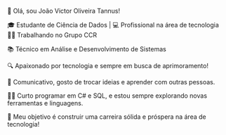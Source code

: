 👋 Olá, sou João Victor Oliveira Tannus!

🎓 Estudante de Ciência de Dados | 💻 Profissional na área de tecnologia
🧑‍💼 Trabalhando no Grupo CCR

📚 Técnico em Análise e Desenvolvimento de Sistemas

🔍 Apaixonado por tecnologia e sempre em busca de aprimoramento!

💬 Comunicativo, gosto de trocar ideias e aprender com outras pessoas.

👨‍💻 Curto programar em C# e SQL, e estou sempre explorando novas ferramentas e linguagens.

🎯 Meu objetivo é construir uma carreira sólida e próspera na área de tecnologia!


